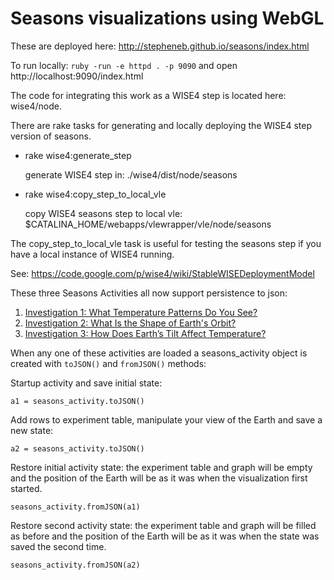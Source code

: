 Seasons visualizations using WebGL
==================================

These are deployed here: http://stepheneb.github.io/seasons/index.html

To run locally: ```ruby -run -e httpd . -p 9090``` and open http://localhost:9090/index.html

The code for integrating this work as a WISE4 step is located here: wise4/node.

There are rake tasks for generating and locally deploying the WISE4 step version of seasons.

* rake wise4:generate_step

   generate WISE4 step in: ./wise4/dist/node/seasons

* rake wise4:copy_step_to_local_vle

  copy WISE4 seasons step to local vle: $CATALINA_HOME/webapps/vlewrapper/vle/node/seasons

The copy_step_to_local_vle task is useful for testing the seasons step if you have a local instance of WISE4 running.

See: https://code.google.com/p/wise4/wiki/StableWISEDeploymentModel

These three Seasons Activities all now support persistence to json:

1. [Investigation 1: What Temperature Patterns Do You See?](http://visual-demos.dev.concord.org/seasons/earth/seasons1-2a.html)
2. [Investigation 2: What Is the Shape of Earth's Orbit?](http://visual-demos.dev.concord.org/seasons/earth/seasons1-1.html)
3. [Investigation 3: How Does Earth’s Tilt Affect Temperature?](http://visual-demos.dev.concord.org/seasons/earth/seasons1-3.html)


When any one of these activities are loaded a seasons_activity object is created with ```toJSON()``` and ```fromJSON()``` methods:

Startup activity and save initial state:

    a1 = seasons_activity.toJSON()

Add rows to experiment table, manipulate your view of the Earth and save a new state:

    a2 = seasons_activity.toJSON()

Restore initial activity state: the experiment table and graph will be empty and the position of the Earth will be as it was when the visualization first started.

    seasons_activity.fromJSON(a1)

Restore second activity state: the experiment table and graph will be filled as before and the position of the Earth will be as it was when the state was saved the second time.

    seasons_activity.fromJSON(a2)
